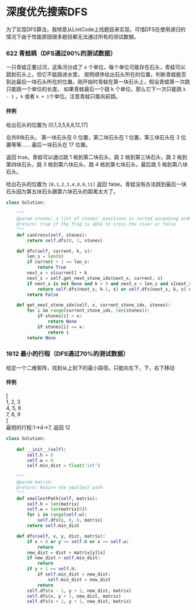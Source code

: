 # 深度优先搜索DFS

为了实现DFS算法，我特意从LintCode上找题目来实现，可惜DFS在使用递归的情况下由于性能原因很多题目都无法通过所有的测试数据。

### 622 青蛙跳（DFS通过90%的测试数据）

一只青蛙正要过河，这条河分成了 x 个单位，每个单位可能存在石头，青蛙可以跳到石头上，但它不能跳进水里。
按照顺序给出石头所在的位置，判断青蛙能否到达最后一块石头所在的位置。刚开始时青蛙在第一块石头上，假设青蛙第一次跳只能跳一个单位的长度。
如果青蛙最后一个跳 k 个单位，那么它下一次只能跳 `k - 1` ，`k` 或者 `k + 1`个单位。注意青蛙只能向前跳。

#### 样例

给出石头的位置为 [0,1,3,5,6,8,12,17]

总共8块石头。
第一块石头在 0 位置，第二块石头在 1 位置，第三块石头在 3 位置等等......
最后一块石头在 17 位置。

返回 true。青蛙可以通过跳 1 格到第二块石头，跳 2 格到第三块石头，跳 2 格到第四块石头，跳 3 格到第六块石头，跳 4 格到第七块石头，最后跳 5 格到第八块石头。

给出石头的位置为 `[0,1,2,3,4,8,9,11]`
返回 false。青蛙没有办法跳到最后一块石头因为第五块石头跟第六块石头的距离太大了。

```python
class Solution:

    """
    @param stones: a list of stones' positions in sorted ascending order
    @return: true if the frog is able to cross the river or false
    """
    def canCross(self, stones):
        return self.dfs(0, 1, stones)

    def dfs(self, current, k, s):
        len_s = len(s)
        if current + 1 == len_s:
            return True
        next_x = s[current] + k
        next_s = self.get_next_stone_idx(next_x, current, s)
        if next_s is not None and k > 0 and next_s < len_s and s[next_s]:
            return self.dfs(next_s, k-1, s) or self.dfs(next_s, k, s) or self.dfs(next_s, k+1, s)
        return False

    def get_next_stone_idx(self, x, current_stone_idx, stones):
        for i in range(current_stone_idx, len(stones)):
            if stones[i] > x:
                return None
            if stones[i] == x:
                return i
        return None
```

### 1612 最小的行程（DFS通过70%的测试数据）

给定一个二维矩阵，找到从上到下的最小路径。只能向左下，下，右下移动

#### 样例

[  
 1, 2, 3  
 4, 5, 6  
 7, 8, 9  
]  
最短的行程:1->4->7, 返回 12

```python
class Solution:
    
    def __init__(self):
        self.h = 0
        self.w = 0
        self.min_dist = float('inf')
    
    """
    @param matrix: 
    @return: Return the smallest path
    """
    def smallestPath(self, matrix):
        self.h = len(matrix)
        self.w = len(matrix[0])
        for i in range(self.w):
            self.dfs(i, 0, 0, matrix)
        return self.min_dist

    def dfs(self, x, y, dist, matrix):
        if x < 0 or y >= self.h or x >= self.w:
            return
        new_dist = dist + matrix[y][x]
        if new_dist > self.min_dist:
            return
        if y + 1 == self.h:
            if self.min_dist > new_dist:
                self.min_dist = new_dist
            return
        self.dfs(x - 1, y + 1, new_dist, matrix)
        self.dfs(x, y + 1, new_dist, matrix)
        self.dfs(x + 1, y + 1, new_dist, matrix)
```


